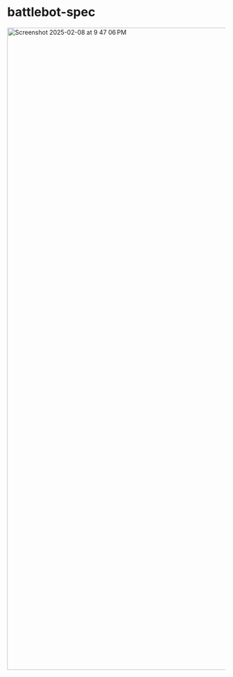 # battlebot-spec

<img width="1477" alt="Screenshot 2025-02-08 at 9 47 06 PM" src="https://github.com/user-attachments/assets/21ec3903-4c21-4354-8c31-13c47faae4ff" />
